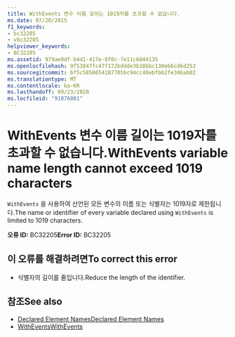```yaml
---
title: WithEvents 변수 이름 길이는 1019자를 초과할 수 없습니다.
ms.date: 07/20/2015
f1_keywords:
- bc32205
- vbc32205
helpviewer_keywords:
- BC32205
ms.assetid: 979ae0df-b4d1-417e-8f0c-7e11c6844135
ms.openlocfilehash: 9f53847fc47f172bddde3b18bbc130e66cd6d253
ms.sourcegitcommit: bf5c5850654187705bc94cc40ebfb62fe346ab02
ms.translationtype: MT
ms.contentlocale: ko-KR
ms.lasthandoff: 09/23/2020
ms.locfileid: "91076801"
---
```

# <a name="withevents-variable-name-length-cannot-exceed-1019-characters"></a><span data-ttu-id="3b5b8-102">WithEvents 변수 이름 길이는 1019자를 초과할 수 없습니다.</span><span class="sxs-lookup"><span data-stu-id="3b5b8-102">WithEvents variable name length cannot exceed 1019 characters</span></span>

<span data-ttu-id="3b5b8-103">`WithEvents` 을 사용하여 선언된 모든 변수의 이름 또는 식별자는 1019자로 제한됩니다.</span><span class="sxs-lookup"><span data-stu-id="3b5b8-103">The name or identifier of every variable declared using `WithEvents` is limited to 1019 characters.</span></span>  
  
 <span data-ttu-id="3b5b8-104">**오류 ID:** BC32205</span><span class="sxs-lookup"><span data-stu-id="3b5b8-104">**Error ID:** BC32205</span></span>  
  
## <a name="to-correct-this-error"></a><span data-ttu-id="3b5b8-105">이 오류를 해결하려면</span><span class="sxs-lookup"><span data-stu-id="3b5b8-105">To correct this error</span></span>  
  
- <span data-ttu-id="3b5b8-106">식별자의 길이를 줄입니다.</span><span class="sxs-lookup"><span data-stu-id="3b5b8-106">Reduce the length of the identifier.</span></span>  
  
## <a name="see-also"></a><span data-ttu-id="3b5b8-107">참조</span><span class="sxs-lookup"><span data-stu-id="3b5b8-107">See also</span></span>

- [<span data-ttu-id="3b5b8-108">Declared Element Names</span><span class="sxs-lookup"><span data-stu-id="3b5b8-108">Declared Element Names</span></span>](../programming-guide/language-features/declared-elements/declared-element-names.md)
- [<span data-ttu-id="3b5b8-109">WithEvents</span><span class="sxs-lookup"><span data-stu-id="3b5b8-109">WithEvents</span></span>](../language-reference/modifiers/withevents.md)
